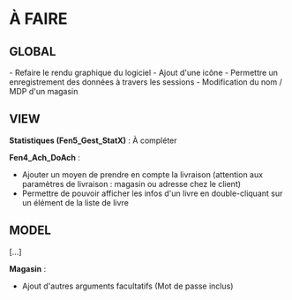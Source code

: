 <h1>À FAIRE</h1>

<h2>GLOBAL</h2>
  - Refaire le rendu graphique du logiciel
        - Ajout d'une icône
  - Permettre un enregistrement des données à travers les sessions
  - Modification du nom / MDP d'un magasin

<h2>VIEW</h2>

<b>Statistiques (Fen5_Gest_StatX)</b> : À compléter

<b>Fen4_Ach_DoAch</b> : 
  - Ajouter un moyen de prendre en compte la livraison (attention aux paramètres de livraison : magasin ou adresse chez le client)
  - Permettre de pouvoir afficher les infos d'un livre en double-cliquant sur un élément de la liste de livre 

<h2>MODEL</h2>
[...]

<b>Magasin</b> : 
  - Ajout d'autres arguments facultatifs (Mot de passe inclus)

